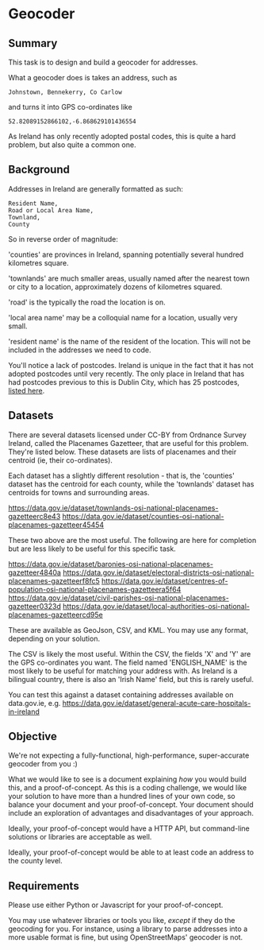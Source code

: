 Geocoder
=========

## Summary

This task is to design and build a geocoder for addresses.

What a geocoder does is takes an address, such as

    Johnstown, Bennekerry, Co Carlow
    
and turns it into GPS co-ordinates like

    52.82089152866102,-6.868629101436554

As Ireland has only recently adopted postal codes, this is quite a hard problem, but also quite a common one.

## Background

Addresses in Ireland are generally formatted as such:

    Resident Name,
    Road or Local Area Name,
    Townland,
    County

So in reverse order of magnitude:

'counties' are provinces in Ireland, spanning potentially several hundred kilometres square.

'townlands' are much smaller areas, usually named after the nearest town or city to a location, approximately dozens of kilometres squared.

'road' is the typically the road the location is on.

'local area name' may be a colloquial name for a location, usually very small.

'resident name' is the name of the resident of the location. This will not be included in the addresses we need to code.

You'll notice a lack of postcodes. Ireland is unique in the fact that it has not adopted postcodes until very recently. The only place in Ireland that has had postcodes previous to this is Dublin City, which has 25 postcodes, [listed here](https://en.wikipedia.org/wiki/List_of_Dublin_postal_districts).


## Datasets

There are several datasets licensed under CC-BY from Ordnance Survey Ireland, called the Placenames Gazetteer, that are useful for this problem. They're listed below. These datasets are lists of placenames and their centroid (ie, their co-ordinates).

Each dataset has a slightly different resolution - that is, the 'counties' dataset has the centroid for each county, while the 'townlands' dataset has centroids for towns and surrounding areas.

https://data.gov.ie/dataset/townlands-osi-national-placenames-gazetteerc8e43
https://data.gov.ie/dataset/counties-osi-national-placenames-gazetteer45454

These two above are the most useful. The following are here for completion but are less likely to be useful for this specific task.

https://data.gov.ie/dataset/baronies-osi-national-placenames-gazetteer4840a
https://data.gov.ie/dataset/electoral-districts-osi-national-placenames-gazetteerf8fc5
https://data.gov.ie/dataset/centres-of-population-osi-national-placenames-gazetteera5f64
https://data.gov.ie/dataset/civil-parishes-osi-national-placenames-gazetteer0323d
https://data.gov.ie/dataset/local-authorities-osi-national-placenames-gazetteercd95e 

These are available as GeoJson, CSV, and KML. You may use any format, depending on your solution.

The CSV is likely the most useful. Within the CSV, the fields 'X' and 'Y' are the GPS co-ordinates you want. The field named 'ENGLISH_NAME' is the most likely to be useful for matching your address with. As Ireland is a bilingual country, there is also an 'Irish Name' field, but this is rarely useful.

You can test this against a dataset containing addresses available on data.gov.ie, e.g.
https://data.gov.ie/dataset/general-acute-care-hospitals-in-ireland

## Objective

We're not expecting a fully-functional, high-performance, super-accurate geocoder from you :)

What we would like to see is a document explaining _how_ you would build this, and a proof-of-concept. As this is a coding challenge, we would like your solution to have more than a hundred lines of your own code, so balance your document and your proof-of-concept. Your document should include an exploration of advantages and disadvantages of your approach.

Ideally, your proof-of-concept would have a HTTP API, but command-line solutions or libraries are acceptable as well.

Ideally, your proof-of-concept would be able to at least code an address to the county level.

## Requirements

Please use either Python or Javascript for your proof-of-concept.

You may use whatever libraries or tools you like, _except_ if they do the geocoding for you. For instance, using a library to parse addresses into a more usable format is fine, but using OpenStreetMaps' geocoder is not.
